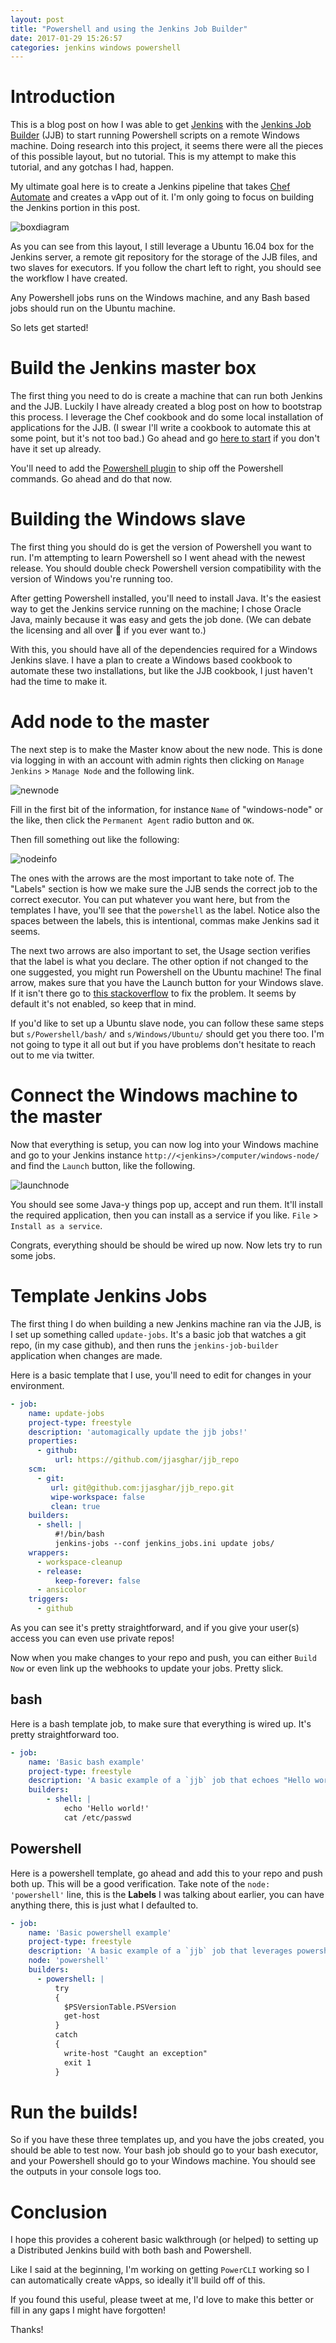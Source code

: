 ```yaml
---
layout: post
title: "Powershell and using the Jenkins Job Builder"
date: 2017-01-29 15:26:57
categories: jenkins windows powershell
---
```


# Introduction

This is a blog post on how I was able to get [Jenkins][jenkins] with the [Jenkins Job Builder][jjb]
(JJB) to start running Powershell scripts on a remote Windows machine. Doing research
into this project, it seems there were all the pieces of this possible layout,
but no tutorial. This is my attempt to make this tutorial, and any gotchas I had, happen.

My ultimate goal here is to create a Jenkins pipeline that takes [Chef Automate][automate] and creates
a vApp out of it. I'm only going to focus on building the Jenkins portion in this post.

![boxdiagram][boxdiagram]

As you can see from this layout, I still leverage a Ubuntu 16.04 box for the Jenkins server,
a remote git repository for the storage of the JJB files, and two slaves for executors. If you follow
the chart left to right, you should see the workflow I have created.

Any Powershell jobs runs on the Windows machine, and any Bash based jobs should run on the Ubuntu
machine.

So lets get started!

# Build the Jenkins master box

The first thing you need to do is create a machine that can run both Jenkins and the JJB. Luckily
I have already created a blog post on how to bootstrap this process. I leverage the Chef cookbook
and do some local installation of applications for the JJB. (I swear I'll write a cookbook to automate
this at some point, but it's not too bad.) Go ahead and go [here to start][myjjb] if you don't have
it set up already.

You'll need to add the [Powershell plugin][plugin] to ship off the Powershell commands. Go ahead and
do that now.

# Building the Windows slave

The first thing you should do is get the version of Powershell you want to run. I'm attempting to
learn Powershell so I went ahead with the newest release. You should double check Powershell
version compatibility with the version of Windows you're running too.

After getting Powershell installed, you'll need to install Java. It's the easiest way to get the
Jenkins service running on the machine; I chose Oracle Java, mainly because it was easy and gets
the job done. (We can debate the licensing and all over :beers: if you ever want to.)

With this, you should have all of the dependencies required for a Windows Jenkins slave. I have
a plan to create a Windows based cookbook to automate these two installations, but like the JJB
cookbook, I just haven't had the time to make it.

# Add node to the master

The next step is to make the Master know about the new node. This is done via logging in with
an account with admin rights then clicking on `Manage Jenkins` > `Manage Node` and the following
link.

![newnode][newnode]

Fill in the first bit of the information, for instance `Name` of "windows-node" or the like,
then click the `Permanent Agent` radio button and `OK`.

Then fill something out like the following:

![nodeinfo][nodeinfo]

The ones with the arrows are the most important to take note of. The "Labels" section is how
we make sure the JJB sends the correct job to the correct executor. You can put whatever you want
here, but from the templates I have, you'll see that the `powershell` as the label. Notice also
the spaces between the labels, this is intentional, commas make Jenkins sad it seems.

The next two arrows are also important to set, the Usage section verifies that the label is
what you declare. The other option if not changed to the one suggested, you might run Powershell
on the Ubuntu machine! The final arrow, makes sure that you have the Launch button for your
Windows slave. If it isn't there go to [this stackoverflow][stack] to fix the problem. It seems
by default it's not enabled, so keep that in mind.

If you'd like to set up a Ubuntu slave node, you can follow these same steps but `s/Powershell/bash/`
and `s/Windows/Ubuntu/` should get you there too. I'm not going to type it all out but if you have
problems don't hesitate to reach out to me via twitter.

# Connect the Windows machine to the master

Now that everything is setup, you can now log into your Windows machine and go to your Jenkins instance
`http://<jenkins>/computer/windows-node/` and find the `Launch` button, like the following.

![launchnode][launchnode]

You should see some Java-y things pop up, accept and run them. It'll install the required application,
then you can install as a service if you like. `File` > `Install as a service`.

Congrats, everything should be should be wired up now. Now lets try to run some jobs.

# Template Jenkins Jobs

The first thing I do when building a new Jenkins machine ran via the JJB, is I set up something called
`update-jobs`. It's a basic job that watches a git repo, (in my case github), and then runs the `jenkins-job-builder`
application when changes are made.

Here is a basic template that I use, you'll need to edit for changes in your environment.

```yaml
- job:
    name: update-jobs
    project-type: freestyle
    description: 'automagically update the jjb jobs!'
    properties:
      - github:
          url: https://github.com/jjasghar/jjb_repo
    scm:
      - git:
         url: git@github.com:jjasghar/jjb_repo.git
         wipe-workspace: false
         clean: true
    builders:
      - shell: |
          #!/bin/bash
          jenkins-jobs --conf jenkins_jobs.ini update jobs/
    wrappers:
      - workspace-cleanup
      - release:
          keep-forever: false
      - ansicolor
    triggers:
      - github
```

As you can see it's pretty straightforward, and if you give your user(s) access you can even use
private repos!

Now when you make changes to your repo and push, you can either `Build Now` or even link up the
webhooks to update your jobs. Pretty slick.

## bash

Here is a bash template job, to make sure that everything is wired up. It's pretty straightforward too.

```yaml
- job:
    name: 'Basic bash example'
    project-type: freestyle
    description: 'A basic example of a `jjb` job that echoes "Hello world" and cats out /etc/password'
    builders:
        - shell: |
            echo 'Hello world!'
            cat /etc/passwd
```

## Powershell

Here is a powershell template, go ahead and add this to your repo and push both up. This will be a good
verification. Take note of the `node: 'powershell'` line, this is the **Labels** I was talking about earlier,
you can have anything there, this is just what I defaulted to.

```yaml
- job:
    name: 'Basic powershell example'
    project-type: freestyle
    description: 'A basic example of a `jjb` job that leverages powershell'
    node: 'powershell'
    builders:
      - powershell: |
          try
          {
            $PSVersionTable.PSVersion
            get-host
          }
          catch
          {
            write-host "Caught an exception"
            exit 1
          }
```

# Run the builds!

So if you have these three templates up, and you have the jobs created, you should be able to
test now. Your bash job should go to your bash executor, and your Powershell should go to
your Windows machine. You should see the outputs in your console logs too.

# Conclusion

I hope this provides a coherent basic walkthrough (or helped) to setting up a Distributed
Jenkins build with both bash and Powershell.

Like I said at the beginning, I'm working on getting `PowerCLI` working so I can automatically
create vApps, so ideally it'll build off of this.

If you found this useful, please tweet at me, I'd love to make this better or fill in any
gaps I might have forgotten!

Thanks!

[automate]: https://www.chef.io/automate/
[boxdiagram]: ../../../../../pics/jenkins-linux-windows.png
[nodeinfo]: ../../../../../pics/info_node.png
[jenkins]: https://jenkins.io
[jjb]: http://docs.openstack.org/infra/jenkins-job-builder/
[launchnode]: ../../../../../pics/launch_node.png
[myjjb]: http://jjasghar.github.io/blog/2016/01/03/getting-jenkins-and-jenkins-job-builder-running/
[newnode]: ../../../../../pics/new_node.png
[plugin]: https://wiki.jenkins-ci.org/display/JENKINS/PowerShell+Plugin
[stack]: http://stackoverflow.com/questions/38724448/creating-a-jenkins-slave-via-java-web-start/38740924#38740924
